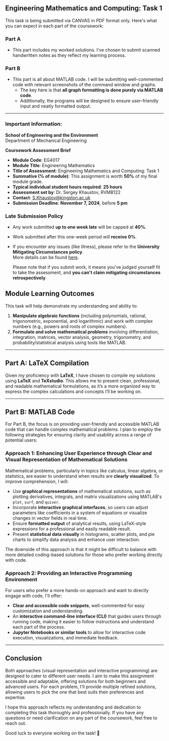 
## Engineering Mathematics and Computing: Task 1

This task is being submitted via CANVAS in PDF format only. Here's what you can expect in each part of the coursework:

### Part A
- This part includes my worked solutions. I've chosen to submit scanned handwritten notes as they reflect my learning process.
  
### Part B
- This part is all about MATLAB code. I will be submitting well-commented code with relevant screenshots of the command window and graphs.
  - The key here is that **all graph formatting is done purely via MATLAB code**.
  - Additionally, the programs will be designed to ensure user-friendly input and neatly formatted output.

---

### Important Information:

**School of Engineering and the Environment**  
Department of Mechanical Engineering

**Coursework Assessment Brief**  
- **Module Code**: EG4017  
- **Module Title**: Engineering Mathematics  
- **Title of Assessment**: Engineering Mathematics and Computing: Task 1  
- **Summative (% of module)**: This assignment is worth **50%** of my final module grade.
- **Typical individual student hours required**: **25 hours**
- **Assessment set by**: Dr. Sergey Khaustov, RVMB122  
- **Contact**: [S.Khaustov@kingston.ac.uk](mailto:S.Khaustov@kingston.ac.uk)  
- **Submission Deadline**: **November 7, 2024**, before **5 pm**

### Late Submission Policy
- Any work submitted **up to one week late** will be capped at **40%**.
- Work submitted after this one-week period will **receive 0%**.
- If you encounter any issues (like illness), please refer to the **University Mitigating Circumstances policy**.  
  More details can be found [here](https://mykingston.kingston.ac.uk/myfaculty/sec/secstudentsupportMC/Pages/Mitigating-Circumstances.aspx).
  
  Please note that if you submit work, it means you've judged yourself fit to take the assessment, and **you can't claim mitigating circumstances retrospectively**.

## Module Learning Outcomes
This task will help demonstrate my understanding and ability to:
1. **Manipulate algebraic functions** (including polynomials, rational, trigonometric, exponential, and logarithmic) and work with complex numbers (e.g., powers and roots of complex numbers).
2. **Formulate and solve mathematical problems** involving differentiation, integration, matrices, vector analysis, geometry, trigonometry, and probability/statistical analysis using tools like MATLAB.

---

## Part A: LaTeX Compilation

Given my proficiency with **LaTeX**, I have chosen to compile my solutions using **LaTeX** and **TeXstudio**. This allows me to present clean, professional, and readable mathematical formulations, as it’s a more organized way to express the complex calculations and concepts I’ll be working on.

---

## Part B: MATLAB Code

For Part B, the focus is on providing user-friendly and accessible MATLAB code that can handle complex mathematical problems. I plan to employ the following strategies for ensuring clarity and usability across a range of potential users:

### Approach 1: Enhancing User Experience through Clear and Visual Representation of Mathematical Solutions
Mathematical problems, particularly in topics like calculus, linear algebra, or statistics, are easier to understand when results are **clearly visualized**. To improve comprehension, I will:
- Use **graphical representations** of mathematical solutions, such as plotting derivatives, integrals, and matrix visualizations using MATLAB's `plot`, `surf`, and `quiver`.
- Incorporate **interactive graphical interfaces**, so users can adjust parameters like coefficients in a system of equations or visualize changes in vector fields in real time.
- Ensure **formatted output** of analytical results, using LaTeX-style expressions for a professional and easily readable result.
- Present **statistical data visually** in histograms, scatter plots, and pie charts to simplify data analysis and enhance user interaction.

The downside of this approach is that it might be difficult to balance with more detailed coding-based solutions for those who prefer working directly with code.

### Approach 2: Providing an Interactive Programming Environment
For users who prefer a more hands-on approach and want to directly engage with code, I'll offer:
- **Clear and accessible code snippets**, well-commented for easy customization and understanding.
- An **interactive command-line interface (CLI)** that guides users through running code, making it easier to follow instructions and understand each part of the process.
- **Jupyter Notebooks or similar tools** to allow for interactive code execution, visualizations, and immediate feedback.

---

## Conclusion

Both approaches (visual representation and interactive programming) are designed to cater to different user needs. I aim to make this assignment accessible and adaptable, offering solutions for both beginners and advanced users. For each problem, I'll provide multiple refined solutions, allowing users to pick the one that best suits their preferences and expertise.

I hope this approach reflects my understanding and dedication to completing this task thoroughly and professionally. If you have any questions or need clarification on any part of the coursework, feel free to reach out.

Good luck to everyone working on the task! 🚀

